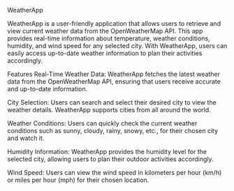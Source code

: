 WeatherApp

WeatherApp is a user-friendly application that allows users to retrieve and view current weather data from the OpenWeatherMap API. This app provides real-time information about temperature, weather conditions, humidity, and wind speed for any selected city. With WeatherApp, users can easily access up-to-date weather information to plan their activities accordingly.

Features
Real-Time Weather Data: WeatherApp fetches the latest weather data from the OpenWeatherMap API, ensuring that users receive accurate and up-to-date information.

City Selection: Users can search and select their desired city to view the weather details. WeatherApp supports cities from all around the world.

Weather Conditions: Users can quickly check the current weather conditions such as sunny, cloudy, rainy, snowy, etc., for their chosen city and watch it.

Humidity Information: WeatherApp provides the humidity level for the selected city, allowing users to plan their outdoor activities accordingly.

Wind Speed: Users can view the wind speed in kilometers per hour (km/h) or miles per hour (mph) for their chosen location.
